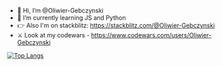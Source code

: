- 👋 Hi, I’m @Oliwier-Gebczynski
- 🌱 I’m currently learning JS and Python
- 👉 Also I'm on stackblitz: https://stackblitz.com/@Oliwier-Gebczynski
- ⚔️ Look at my codewars - https://www.codewars.com/users/Oliwier-Gebczynski

[![Top Langs](https://github-readme-stats.vercel.app/api/top-langs/?username=Oliwier-Gebczynski&layout=compact&theme=dracula)
](https://github.com/anuraghazra/github-readme-stats)

